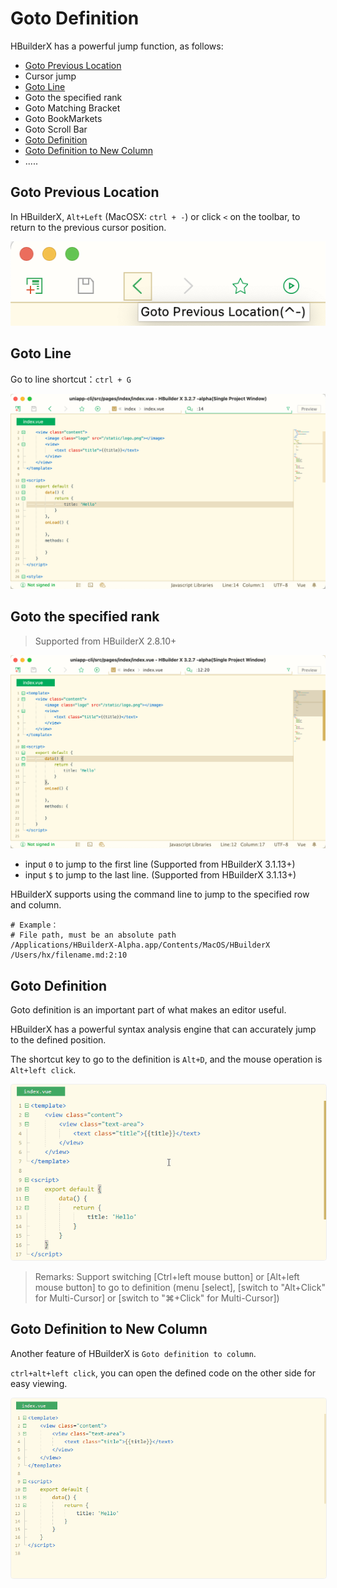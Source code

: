 # Goto Definition

HBuilderX has a powerful jump function, as follows:

- [Goto Previous Location](#Goto-Previous-Location)
- Cursor jump
- [Goto Line](#Goto-Line)
- Goto the specified rank
- Goto Matching Bracket
- Goto BookMarkets
- Goto Scroll Bar
- [Goto Definition](#Goto-Definition)
- [Goto Definition to New Column](#Goto-Definition-to-New-Column)
- .....

## Goto Previous Location

In HBuilderX, `Alt+Left` (MacOSX: `ctrl + -`) or click `<` on the toolbar, to return to the previous cursor position.

<img src="/static/snapshots/tutorial/goto/Previous_Location_en.png" class="hd-img" />

## Goto Line

Go to line shortcut：`ctrl + G`

<img src="/static/snapshots/tutorial/goto/goto_line_en.png" class="hd-img" />

## Goto the specified rank

> Supported from HBuilderX 2.8.10+

<img src="/static/snapshots/tutorial/goto/goto_lc_en.png" class="hd-img" />

- input `0` to jump to the first line (Supported from HBuilderX 3.1.13+)
- input `$` to jump to the last line. (Supported from HBuilderX 3.1.13+)

HBuilderX supports using the command line to jump to the specified row and column.

```
# Example：
# File path, must be an absolute path
/Applications/HBuilderX-Alpha.app/Contents/MacOS/HBuilderX /Users/hx/filename.md:2:10
```

## Goto Definition

Goto definition is an important part of what makes an editor useful. 

HBuilderX has a powerful syntax analysis engine that can accurately jump to the defined position.

The shortcut key to go to the definition is `Alt+D`, and the mouse operation is `Alt+left click`. 

<img src="/static/snapshots/started_tutorial/goto-definition-en.gif" style="zoom: 90%;border:1px solid #eee;border-radius: 5px;" />

> Remarks: Support switching [Ctrl+left mouse button] or [Alt+left mouse button] to go to definition (menu [select], [switch to "Alt+Click" for Multi-Cursor] or [switch to "⌘+Click" for Multi-Cursor])

## Goto Definition to New Column

Another feature of HBuilderX is `Goto definition to column`.

`ctrl+alt+left click`, you can open the defined code on the other side for easy viewing.

<img src="/static/snapshots/started_tutorial/goto-definition-col-en.gif" style="zoom: 90%;border:1px solid #eee;border-radius: 5px;" />



